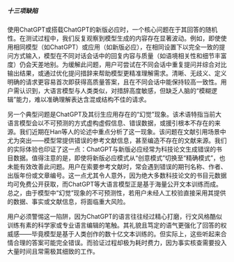 ##### 十三项缺陷  
使用ChatGPT或搭载ChatGPT的新版必应时，一个核心问题在于其回答的随机性。在测试过程中，我们反复观察到模型生成的内容存在显著波动。例如，即使使用相同模型（如ChatGPT）或应用（如新版必应），在相同设置下以完全一致的提问方式输入，模型在不同对话会话中的回复内容与质量（如语境相关性和细节丰富度）仍会天差地别。为缓解此问题，用户可尝试在不同会话中重复提问并综合对比输出结果，或通过优化提问措辞来帮助模型更精准理解需求。清晰、无歧义、定义明确的请求更容易首次即获得高质量答案，且在不同会话中能保持较高一致性。用户需认识到，大语言模型与人类类似，对措辞高度敏感，但缺乏人脑的“模糊逻辑”能力，难以准确理解表达含混或结构不佳的请求。

另一个典型问题是ChatGPT及其衍生应用存在的“幻觉”现象。该术语特指当前大语言模型会以不可预测的方式虚构虚假信息、错误数据，或援引根本不存在的来源。我们近期在Han等人的论述中重点分析了这一现象。该问题在文献引用场景中尤为突出——模型常提供错误的参考文献信息，甚至编造不存在的文献来源。我们的实际体验也印证了这一点：ChatGPT与新版必应经常为科技论文生成错误的书目数据。值得注意的是，即使将新版必应模式从“创意模式”切换至“精确模式”，也未能有效改善此问题。用户在索要参考文献时，常会遇到错误的期刊名称、作者、出版年份或文章编号。这一点尤其令人意外，因为绝大多数科技论文的书目元数据均可免费公开获取，而ChatGPT等大语言模型正是基于海量公开文本训练而成。总之，由于模型中“幻觉”现象的不可预测性，若用户未经人工校验直接采用其提供的数据、事实或文献信息，将面临重大风险。

用户必须警惕这一陷阱，因为ChatGPT的语言往往经过精心打磨，行文风格酷似训练有素的科学家或专业语言编辑的笔触。其礼貌且笃定的语气更强化了回答的权威感——毕竟模型是基于人类创作的数十亿文本训练的。但实际上，这些听起来合情合理的答案可能完全错误。而验证过程却极为耗时费力，因为事实核查需要投入大量时间且常需极其细致的工作。